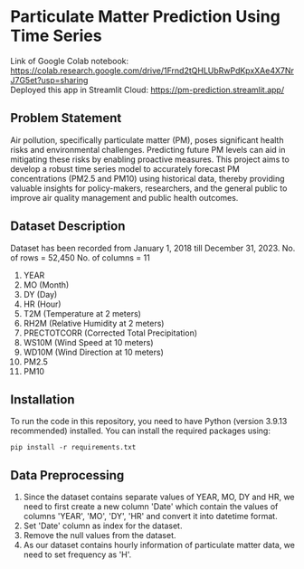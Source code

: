 # Particulate Matter Prediction Using Time Series
Link of Google Colab notebook: https://colab.research.google.com/drive/1Frnd2tQHLUbRwPdKpxXAe4X7NrJ7G5et?usp=sharing   
Deployed this app in Streamlit Cloud: https://pm-prediction.streamlit.app/
## Problem Statement
Air pollution, specifically particulate matter (PM), poses significant health risks and environmental challenges. Predicting future PM levels can aid in mitigating these risks by enabling proactive measures. This project aims to develop a robust time series model to accurately forecast PM concentrations (PM2.5 and PM10) using historical data, thereby providing valuable insights for policy-makers, researchers, and the general public to improve air quality management and public health outcomes.
## Dataset Description
Dataset has been recorded from January 1, 2018 till December 31, 2023. 
No. of rows = 52,450
No. of columns = 11
1. YEAR
2. MO (Month)
3. DY (Day)
4. HR (Hour)
5. T2M (Temperature at 2 meters)
6. RH2M (Relative Humidity at 2 meters)
7. PRECTOTCORR (Corrected Total Precipitation)
8. WS10M (Wind Speed at 10 meters)
9. WD10M (Wind Direction at 10 meters)
10. PM2.5
11. PM10
## Installation
To run the code in this repository, you need to have Python (version 3.9.13 recommended) installed. You can install the required packages using:

```bashfrequency 
pip install -r requirements.txt
```
## Data Preprocessing
1. Since the dataset contains separate values of YEAR, MO, DY and HR, we need to first create a new column 'Date' which contain the values of columns 'YEAR', 'MO', 'DY', 'HR' and convert it into datetime format.
2. Set 'Date' column as index for the dataset.
3. Remove the null values from the dataset.
4. As our dataset contains hourly information of particulate matter data, we need to set frequency as 'H'.


